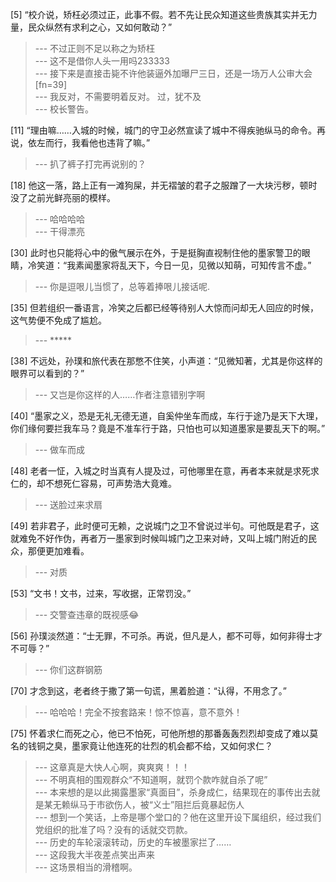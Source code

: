 
[5] “校介说，矫枉必须过正，此事不假。若不先让民众知道这些贵族其实并无力量，民众纵然有求利之心，又如何敢动？”
>--- 不过正则不足以称之为矫枉<br>
>--- 这不是借你人头一用吗233333<br>
>--- 接下来是直接击毙不许他装逼外加曝尸三日，还是一场万人公审大会[fn=39]<br>
>--- 我反对，不需要明着反对。 过，犹不及<br>
>--- 校长警告。<br>

[11] “理由嘛……入城的时候，城门的守卫必然宣读了城中不得疾驰纵马的命令。再说，依左而行，我看他也违背了嘛。”
>--- 扒了裤子打完再说别的？<br>

[18] 他这一落，路上正有一滩狗屎，并无褶皱的君子之服蹭了一大块污秽，顿时没了之前光鲜亮丽的模样。
>--- 哈哈哈哈<br>
>--- 干得漂亮<br>

[30] 此时也只能将心中的傲气展示在外，于是挺胸直视制住他的墨家警卫的眼睛，冷笑道：“我素闻墨家将乱天下，今日一见，见微以知萌，可知传言不虚。”
>--- 你是逗哏儿当惯了，总等着捧哏儿接话呢.<br>

[35] 但若组织一番语言，冷笑之后都已经等待别人大惊而问却无人回应的时候，这气势便不免成了尴尬。
>--- *****<br>

[38] 不远处，孙璞和旅代表在那憋不住笑，小声道：“见微知著，尤其是你这样的眼界可以看到的？”
>--- 又岂是你这样的人……作者注意错别字啊<br>

[40] “墨家之义，恐是无礼无德无道，自奚仲坐车而成，车行于途乃是天下大理，你们缘何要拦我车马？竟是不准车行于路，只怕也可以知道墨家是要乱天下的啊。”
>--- 做车而成<br>

[48] 老者一怔，入城之时当真有人提及过，可他哪里在意，再者本来就是求死求仁的，却不想死仁容易，可声势浩大竟难。
>--- 送脸过来求扇<br>

[49] 若非君子，此时便可无赖，之说城门之卫不曾说过半句。可他既是君子，这就难免不好作伪，再者万一墨家到时候叫城门之卫来对峙，又叫上城门附近的民众，那便更加难看。
>--- 对质<br>

[53] “文书！文书，过来，写收据，正常罚没。”
>--- 交警查违章的既视感😂<br>

[56] 孙璞淡然道：“士无罪，不可杀。再说，但凡是人，都不可辱，如何非得士才不可辱？”
>--- 你们这群钢筋<br>

[70] 才念到这，老者终于撒了第一句谎，黑着脸道：“认得，不用念了。”
>--- 哈哈哈！完全不按套路来！惊不惊喜，意不意外！<br>

[75] 怀着求仁而死之心，他已不怕死，可他所想的那番轰轰烈烈却变成了难以莫名的钱铜之臭，墨家竟让他连死的壮烈的机会都不给，又如何求仁？
>--- 这章真是大快人心啊，爽爽爽！！！<br>
>--- 不明真相的围观群众“不知道啊，就罚个款咋就自杀了呢”<br>
>--- 本来想的是以此揭露墨家“真面目”，杀身成仁，结果现在的事传出去就是某无赖纵马于市欲伤人，被“义士”阻拦后竟暴起伤人<br>
>--- 想到一个笑话，上帝是哪个堂口的？他在这里开设下属组织，经过我们党组织的批准了吗？没有的话就交罚款。<br>
>--- 历史的车轮滚滚转动，历史的车被墨家拦了……<br>
>--- 这段我大半夜差点笑出声来<br>
>--- 这场景相当的滑稽啊。<br>
